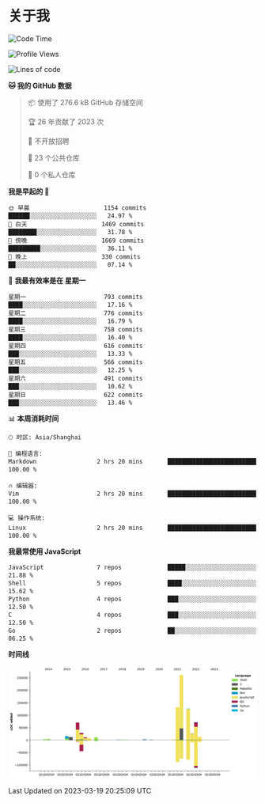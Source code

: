 # 关于我

<!--START_SECTION:waka-->
![Code Time](http://img.shields.io/badge/Code%20Time-738%20hrs%2055%20mins-blue)

![Profile Views](http://img.shields.io/badge/%E4%B8%AA%E4%BA%BA%E8%B5%84%E6%96%99%E8%A7%82%E7%9C%8B%E6%AC%A1%E6%95%B0-9-blue)

![Lines of code](https://img.shields.io/badge/%E4%BB%8E%E3%80%8CHello%20World%E3%80%8D%E8%B5%B7%E6%88%91%E5%B7%B2%E7%BB%8F%E5%86%99%E4%BA%86-791.8%20thousand%20%E8%A1%8C%E4%BB%A3%E7%A0%81-blue)

**🐱 我的 GitHub 数据** 

> 📦  使用了 276.6 kB GitHub 存储空间 
 > 
> 🏆 26 年贡献了 2023 次
 > 
> 🚫 不开放招聘
 > 
> 📜 23 个公共仓库 
 > 
> 🔑 0 个私人仓库 
 > 
**我是早起的 🐤** 

```text
🌞 早晨                     1154 commits        ██████░░░░░░░░░░░░░░░░░░░   24.97 % 
🌆 白天                     1469 commits        ████████░░░░░░░░░░░░░░░░░   31.78 % 
🌃 傍晚                     1669 commits        █████████░░░░░░░░░░░░░░░░   36.11 % 
🌙 晚上                     330 commits         ██░░░░░░░░░░░░░░░░░░░░░░░   07.14 % 
```
📅 **我最有效率是在 星期一** 

```text
星期一                      793 commits         ████░░░░░░░░░░░░░░░░░░░░░   17.16 % 
星期二                      776 commits         ████░░░░░░░░░░░░░░░░░░░░░   16.79 % 
星期三                      758 commits         ████░░░░░░░░░░░░░░░░░░░░░   16.40 % 
星期四                      616 commits         ███░░░░░░░░░░░░░░░░░░░░░░   13.33 % 
星期五                      566 commits         ███░░░░░░░░░░░░░░░░░░░░░░   12.25 % 
星期六                      491 commits         ███░░░░░░░░░░░░░░░░░░░░░░   10.62 % 
星期日                      622 commits         ███░░░░░░░░░░░░░░░░░░░░░░   13.46 % 
```


📊 **本周消耗时间** 

```text
🕑︎ 时区: Asia/Shanghai

💬 编程语言: 
Markdown                 2 hrs 20 mins       █████████████████████████   100.00 % 

🔥 编辑器: 
Vim                      2 hrs 20 mins       █████████████████████████   100.00 % 

💻 操作系统: 
Linux                    2 hrs 20 mins       █████████████████████████   100.00 % 
```

**我最常使用 JavaScript** 

```text
JavaScript               7 repos             █████░░░░░░░░░░░░░░░░░░░░   21.88 % 
Shell                    5 repos             ████░░░░░░░░░░░░░░░░░░░░░   15.62 % 
Python                   4 repos             ███░░░░░░░░░░░░░░░░░░░░░░   12.50 % 
C                        4 repos             ███░░░░░░░░░░░░░░░░░░░░░░   12.50 % 
Go                       2 repos             ██░░░░░░░░░░░░░░░░░░░░░░░   06.25 % 
```



**时间线**

![Lines of Code chart](https://raw.githubusercontent.com/Arondight/Arondight/master/assets/bar_graph.png)


 Last Updated on 2023-03-19 20:25:09 UTC
<!--END_SECTION:waka-->
